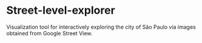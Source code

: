 # Street-level-explorer
Visualization tool for interactively exploring the city of São Paulo via images obtained from Google Street View.
